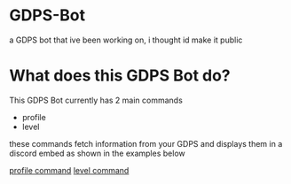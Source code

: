 # GDPS-Bot
a GDPS bot that ive been working on, i thought id make it public

# What does this GDPS Bot do?
This GDPS Bot currently has 2 main commands

  - profile
  - level
  
  these commands fetch information from your GDPS and displays them in a discord embed as shown in the examples below

[profile command](https://cdn.discordapp.com/attachments/707934709178695701/757327658446225489/unknown.png)
[level command](https://cdn.discordapp.com/attachments/707934709178695701/757327745519845477/unknown.png)


